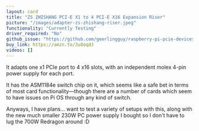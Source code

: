 ```yaml
---
layout: card
title: "ZS ZHISHANG PCI-E X1 to 4 PCI-E X16 Expansion Riser"
picture: "/images/adapter-zs-zhishang-riser.jpeg"
functionality: "Currently Testing"
driver_required: "No"
github_issue: "https://github.com/geerlingguy/raspberry-pi-pcie-devices/issues/125"
buy_link: https://amzn.to/3u8oqdJ
videos: []
---
```

It adapts one x1 PCIe port to 4 x16 slots, with an independent molex 4-pin power supply for each port.

It has the ASM1184e switch chip on it, which seems like a safe bet in terms of most card functionality—though there are a number of cards which seem to have issues on Pi OS through any kind of switch.

Anyways, I have plans... want to test a variety of setups with this, along with the new much smaller 230W PC power supply I bought so I don't have to lug the 700W Redragon around :D
